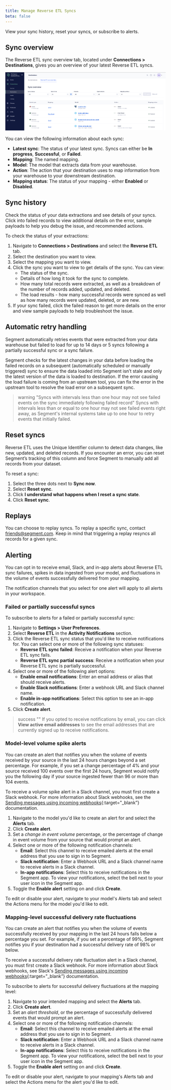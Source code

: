 ```yaml
---
title: Manage Reverse ETL Syncs
beta: false
---
```


View your sync history, reset your syncs, or subscribe to alerts.

## Sync overview
The Reverse ETL sync overview tab, located under **Connections > Destinations**, gives you an overview of your latest Reverse ETL syncs. 

![A screenshot of the sync overview page, which includes one failed sync and three successful syncs.](images/sync-overview.png)

You can view the following information about each sync: 
- **Latest sync**: The status of your latest sync. Syncs can either be **In progress**, **Successful**, or **Failed**.
- **Mapping**: The named mapping. 
- **Model**: The model that extracts data from your warehouse.
- **Action**: The action that your destination uses to map information from your warehouse to your downstream destination. 
- **Mapping status**: The status of your mapping - either **Enabled** or **Disabled**. 

## Sync history
Check the status of your data extractions and see details of your syncs. Click into failed records to view additional details on the error, sample payloads to help you debug the issue, and recommended actions.

To check the status of your extractions:
1. Navigate to **Connections > Destinations** and select the **Reverse ETL** tab.
2. Select the destination you want to view.
3. Select the mapping you want to view.  
4. Click the sync you want to view to get details of the sync. You can view:
    * The status of the sync.
    * Details of how long it took for the sync to complete.
    * How many total records were extracted, as well as a breakdown of the number of records added, updated, and deleted.
    * The load results - how many successful records were synced as well as how many records were updated, deleted, or are new.
5. If your sync failed, click the failed reason to get more details on the error and view sample payloads to help troubleshoot the issue.

## Automatic retry handling

Segment automatically retries events that were extracted from your data warehouse but failed to load for up to 14 days or 5 syncs following a partially successful sync or a sync failure. 

Segment checks for the latest changes in your data before loading the failed records on a subsequent (automatically scheduled or manually triggered) sync to ensure the data loaded into Segment isn’t stale and only the latest version of the data is loaded to destination. If the error causing the load failure is coming from an upstream tool, you can fix the error in the upstream tool to resolve the load error on a subsequent sync.

> warning "Syncs with intervals less than one hour may not see failed events on the sync immediately following failed record"
> Syncs with intervals less than or equal to one hour may not see failed events right away, as Segment's internal systems take up to one hour to retry events that initially failed. 

## Reset syncs
Reverse ETL uses the Unique Identifier column to detect data changes, like new, updated, and deleted records. If you encounter an error, you can reset Segment’s tracking of this column and force Segment to manually add all records from your dataset. 

To reset a sync:
1. Select the three dots next to **Sync now**.
2. Select **Reset sync**. 
3. Click **I understand what happens when I reset a sync state**. 
4. Click **Reset sync**.

## Replays
You can choose to replay syncs. To replay a specific sync, contact [friends@segment.com](mailto:friends@segment.com). Keep in mind that triggering a replay resyncs all records for a given sync.

## Alerting
You can opt in to receive email, Slack, and in-app alerts about Reverse ETL sync failures, spikes in data ingested from your model, and fluctuations in the volume of events successfully delivered from your mapping. 

The notification channels that you select for one alert will apply to all alerts in your workspace. 

### Failed or partially successful syncs
To subscribe to alerts for a failed or partially successful sync: 
1. Navigate to **Settings > User Preferences**. 
2. Select **Reverse ETL** in the **Activity Notifications** section.
3. Click the Reverse ETL sync status that you'd like to receive notifications for. You can select one or more of the following sync statuses:
    - **Reverse ETL sync failed**: Receive a notification when your Reverse ETL sync fails.
    - **Reverse ETL sync partial success**: Receive a notification when your Reverse ETL sync is partially successful.
4. Select one or more of the following alert options: 
    - **Enable email notifications**: Enter an email address or alias that should receive alerts.
    - **Enable Slack notifications**: Enter a webhook URL and Slack channel name.
    - **Enable in-app notifications**: Select this option to see an in-app notification.
5. Click **Create alert**.

> success ""
> If you opted to receive notifications by email, you can click **View active email addresses** to see the email addresses that are currently signed up to receive notifications. 

### Model-level volume spike alerts

You can create an alert that notifies you when the volume of events received by your source in the last 24 hours changes beyond a set percentage. For example, if you set a change percentage of 4% and your source received 100 events over the first 24 hours, Segment would notify you the following day if your source ingested fewer than 96 or more than 104 events.

To receive a volume spike alert in a Slack channel, you must first create a Slack webhook. For more information about Slack webhooks, see the [Sending messages using incoming webhooks](https://api.slack.com/messaging/webhooks){:target="_blank”} documentation.

1. Navigate to the model you'd like to create an alert for and select the **Alerts** tab. 
2. Click **Create alert**. 
3. Set a *change in event volume* percentage, or the percentage of change in event volume from your source that would prompt an alert.
4. Select one or more of the following notification channels: 
    - **Email**: Select this channel to receive emailed alerts at the email address that you use to sign in to Segment. 
    - **Slack notification**: Enter a Webhook URL and a Slack channel name to receive alerts in a Slack channel. 
    - **In-app notifications**: Select this to receive notifications in the Segment app. To view your notifications, select the bell next to your user icon in the Segment app.
5. Toggle the **Enable alert** setting on and click **Create**. 

To edit or disable your alert, navigate to your model's Alerts tab and select the Actions menu for the model you'd like to edit.

### Mapping-level successful delivery rate fluctuations

You can create an alert that notifies you when the volume of events successfully received by your mapping in the last 24 hours falls below a percentage you set. For example, if you set a percentage of 99%, Segment notifies you if your destination had a successful delivery rate of 98% or below. 

To receive a successful delivery rate fluctuation alert in a Slack channel, you must first create a Slack webhook. For more information about Slack webhooks, see Slack's [Sending messages using incoming webhooks](https://api.slack.com/messaging/webhooks){:target="_blank”} documentation.

To subscribe to alerts for successful delivery fluctuations at the mapping level: 
1. Navigate to your intended mapping and select the **Alerts** tab. 
2. Click **Create alert**. 
3. Set an *alert threshold*, or the percentage of successfully delivered events that would prompt an alert. 
4. Select one or more of the following notification channels: 
    - **Email**: Select this channel to receive emailed alerts at the email address that you use to sign in to Segment. 
    - **Slack notification**: Enter a Webhook URL and a Slack channel name to receive alerts in a Slack channel. 
    - **In-app notifications**: Select this to receive notifications in the Segment app. To view your notifications, select the bell next to your user icon in the Segment app.
5. Toggle the **Enable alert** setting on and click **Create**. 

To edit or disable your alert, navigate to your mapping's Alerts tab and select the Actions menu for the alert you'd like to edit.  

<!--- TODO: fix the above wording ^ --->
